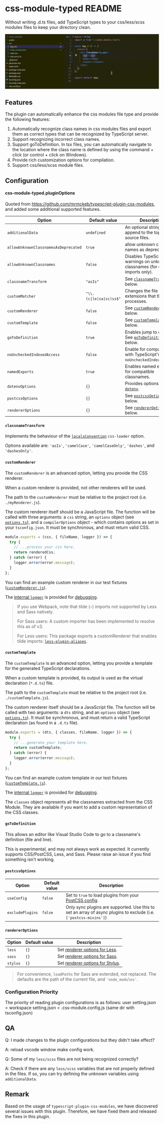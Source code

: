 # css-module-typed README

Without writing .d.ts files, add TypeScript types to your css/less/scss modules files to keep your directory clean.

![preview](resource/display-after.gif)

## Features

The plugin can automatically enhance the css modules file type and provide the following features:

1. Automatically recognize class names in css modules files and export them as correct types that can be recognized by TypeScript server.
2. Support recognizing incorrect class names.
3. Support goToDefinition. In tsx files, you can automatically navigate to the location where the class name is defined by using the command + click (or control + click on Windows).
4. Provide rich customization options for compilation.
5. Support css/less/scss module files.

## Configuration

#### css-module-typed.pluginOptions

Quoted from https://github.com/mrmckeb/typescript-plugin-css-modules, and added some additional supported features.

| Option                               | Default value             | Description                                                                    |
| ------------------------------------ | ------------------------- | ------------------------------------------------------------------------------ |
| `additionalData`                     | `undefined`               | An optional string to append to the top of source files.                       |
| `allowUnknownClassnamesAsDeprecated` | `true`                    | allow unknown class names as deprecated                                        |
| `allowUnknownClassnames`             | `false`                   | Disables TypeScript warnings on unknown classnames (for default imports only). |
| `classnameTransform`                 | `"asIs"`                  | See [`classnameTransform`](#classnameTransform) below.                         |
| `customMatcher`                      | `"\\.(c\|le\|sa\|sc)ss$"` | Changes the file extensions that this plugin processes.                        |
| `customRenderer`                     | `false`                   | See [`customRenderer`](#customRenderer) below.                                 |
| `customTemplate`                     | `false`                   | See [`customTemplate`](#customTemplate) below.                                 |
| `goToDefinition`                     | `true`                    | Enables jump to definition. See [`goToDefinition`](#goToDefinition) below.     |
| `noUncheckedIndexedAccess`           | `false`                   | Enable for compatibility with TypeScript's `noUncheckedIndexedAccess`.         |
| `namedExports`                       | `true`                    | Enables named exports for compatible classnames.                               |
| `dotenvOptions`                      | `{}`                      | Provides options for [`dotenv`](https://github.com/motdotla/dotenv#options).   |
| `postcssOptions`                     | `{}`                      | See [`postcssOptions`](#postcssOptions) below.                                 |
| `rendererOptions`                    | `{}`                      | See [`rendererOptions`](#rendererOptions) below.                               |

#### `classnameTransform`

Implements the behaviour of the [`localsConvention`](https://github.com/webpack-contrib/css-loader#localsconvention) `css-loader` option.

Options available are: `'asIs'`, `'camelCase'`, `'camelCaseOnly'`, `'dashes'`, and `'dashesOnly'`.

#### `customRenderer`

The `customRenderer` is an advanced option, letting you provide the CSS renderer.

When a custom renderer is provided, not other renderers will be used.

The path to the `customRenderer` must be relative to the project root (i.e. `./myRenderer.js`).

The custom renderer itself should be a JavaScript file. The function will be called with three arguments: a `css` string, an `options` object (see [`options.ts`](https://github.com/mrmckeb/typescript-plugin-css-modules/blob/main/src/options.ts#L22-L34)), and a `compilerOptions` object - which contains options as set in your `tsconfig.json`. It must be synchronous, and must return valid CSS.

```js
module.exports = (css, { fileName, logger }) => {
  try {
    // ...process your css here.
    return renderedCss;
  } catch (error) {
    logger.error(error.message);
  }
};
```

You can find an example custom renderer in our test fixtures ([`customRenderer.js`](https://github.com/mrmckeb/typescript-plugin-css-modules/blob/main/src/helpers/__tests__/fixtures/customRenderer.js)).

The [internal `logger`](https://github.com/mrmckeb/typescript-plugin-css-modules/blob/main/src/helpers/logger.ts) is provided for [debugging](#troubleshooting).

> If you use Webpack, note that tilde (`~`) imports not supported by Less and Sass natively.
>
> For Sass users: A custom importer has been implemented to resolve this as of v3.
>
> For Less users: This package exports a customRenderer that enables tilde imports: [`less-plugin-aliases`](https://github.com/dancon/less-plugin-aliases).

#### `customTemplate`

The `customTemplate` is an advanced option, letting you provide a template for the generated TypeScript declarations.

When a custom template is provided, its output is used as the virtual declaration (`*.d.ts`) file.

The path to the `customTemplate` must be relative to the project root (i.e. `./customTemplate.js`).

The custom renderer itself should be a JavaScript file. The function will be called with two arguments: a `dts` string, and an `options` object (see [`options.ts`](https://github.com/mrmckeb/typescript-plugin-css-modules/blob/main/src/options.ts#L43-L52)). It must be synchronous, and must return a valid TypeScript declaration (as found in a `.d.ts` file).

```js
module.exports = (dts, { classes, fileName, logger }) => {
  try {
    // ...generate your template here.
    return customTemplate;
  } catch (error) {
    logger.error(error.message);
  }
};
```

You can find an example custom template in our test fixtures ([`customTemplate.js`](https://github.com/mrmckeb/typescript-plugin-css-modules/blob/main/src/helpers/__tests__/fixtures/customTemplate.js)).

The [internal `logger`](https://github.com/mrmckeb/typescript-plugin-css-modules/blob/main/src/helpers/logger.ts) is provided for [debugging](#troubleshooting).

The `classes` object represents all the classnames extracted from the CSS Module. They are available if you want to add a custom representation of the CSS classes.

#### `goToDefinition`

This allows an editor like Visual Studio Code to go to a classname's definition (file and line).

This is experimental, and may not always work as expected. It currently supports CSS/PostCSS, Less, and Sass. Please raise an issue if you find something isn't working.

#### `postcssOptions`

| Option           | Default value | Description                                                                                                               |
| ---------------- | ------------- | ------------------------------------------------------------------------------------------------------------------------- |
| `useConfig`      | `false`       | Set to `true` to load plugins from your [PostCSS config](https://github.com/michael-ciniawsky/postcss-load-config#usage). |
| `excludePlugins` | `false`       | Only sync plugins are supported. Use this to set an array of async plugins to exclude (i.e. `['postcss-mixins']`)         |

#### `rendererOptions`

| Option   | Default value | Description                                                                          |
| -------- | ------------- | ------------------------------------------------------------------------------------ |
| `less`   | `{}`          | Set [renderer options for Less](http://lesscss.org/usage/#less-options).             |
| `sass`   | `{}`          | Set [renderer options for Sass](https://sass-lang.com/documentation/js-api#options). |
| `stylus` | `{}`          | Set [renderer options for Stylus](https://stylus.bootcss.com/docs/js.html).          |

> For convenience, `loadPaths` for Sass are extended, not replaced. The defaults are the path of the current file, and `'node_modules'`.

### Configuration Priority

The priority of reading plugin configurations is as follows: user setting.json < workspace setting.json < .css-module.config.js (same dir with tsconfig.json)

## QA

Q: I made changes to the plugin configurations but they didn't take effect?

A: reload vscode window make config work.

Q: Some of my `less/scss` files are not being recognized correctly?

A: Check if there are any `less/scss` variables that are not properly defined in the files. If so, you can try defining the unknown variables using `additionalData`.

## Remark

Based on the usage of `typescript-plugin-css-modules`, we have discovered several issues with this plugin. Therefore, we have fixed them and released the fixes in this plugin.
